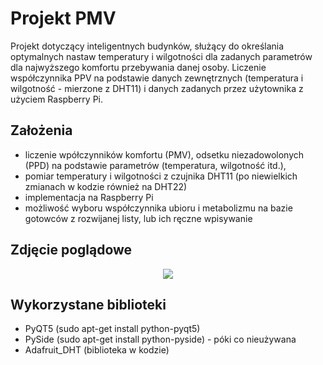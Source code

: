 # Projekt PMV
Projekt dotyczący inteligentnych budynków, służący do określania optymalnych nastaw temperatury i wilgotności dla zadanych parametrów dla najwyższego komfortu przebywania danej osoby. Liczenie współczynnika PPV na podstawie danych zewnętrznych (temperatura i wilgotność - mierzone z DHT11) i danych zadanych przez użytownika z użyciem Raspberry Pi.

## Założenia
- liczenie wpółczynników komfortu (PMV), odsetku niezadowolonych (PPD) na podstawie parametrów (temperatura, wilgotność itd.),
- pomiar temperatury i wilgotności z czujnika DHT11 (po niewielkich zmianach w kodzie również na DHT22)
- implementacja na Raspberry Pi
- możliwość wyboru współczynnika ubioru i metabolizmu na bazie gotowców z rozwijanej listy, lub ich ręczne wpisywanie

## Zdjęcie poglądowe

<p align="center">
  <img src="https://github.com/Kuwashitamidayo/projekt_PMV/tree/master/pictures/screenshot_001.png">
</p>

## Wykorzystane biblioteki
- PyQT5 (sudo apt-get install python-pyqt5)
- PySide (sudo apt-get install python-pyside) - póki co nieużywana
- Adafruit_DHT (biblioteka w kodzie)
